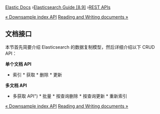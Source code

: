 

[Elastic Docs](/guide/) ›[Elasticsearch Guide [8.9]](index.md) ›[REST
APIs](rest-apis.md)

[« Downsample index API](indices-downsample-data-stream.md) [Reading and
Writing documents »](docs-replication.md)

## 文档接口

本节首先简要介绍 Elasticsearch 的数据复制模型，然后详细介绍以下 CRUD API：

**单个文档 API**

* 索引 * 获取 * 删除 * 更新

**多文档 API**

* 多获取 API") * 批量 * 按查询删除 * 按查询更新 * 重新索引

[« Downsample index API](indices-downsample-data-stream.md) [Reading and
Writing documents »](docs-replication.md)
